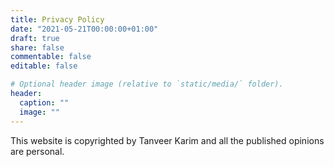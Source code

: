 ```yaml
---
title: Privacy Policy
date: "2021-05-21T00:00:00+01:00"
draft: true
share: false
commentable: false
editable: false

# Optional header image (relative to `static/media/` folder).
header:
  caption: ""
  image: ""
---
```


This website is copyrighted by Tanveer Karim and all the published opinions are personal.
